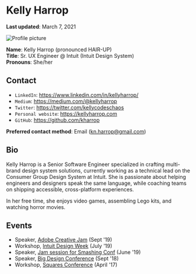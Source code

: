 # Kelly Harrop

**Last updated**: March 7, 2021

![Profile picture](https://bit.ly/2YD0h0K)

**Name**: Kelly Harrop (pronounced HAIR-UP)  
**Title**: Sr. UX Engineer @ Intuit (Intuit Design System)    
**Pronouns**: She/her



## Contact

- `LinkedIn`: https://www.linkedin.com/in/kellyharrop/
- `Medium`: https://medium.com/@kellyharrop
- `Twitter`: https://twitter.com/kellycodeschaos
- `Personal website`: https://kellyharrop.com
- `GitHub`: https://github.com/kharrop

**Preferred contact method**: Email (kn.harrop@gmail.com)

## Bio

Kelly Harrop is a Senior Software Engineer specialized in crafting multi-brand design system solutions, currently working as a technical lead on the Consumer Group Design System at Intuit. She is passionate about helping engineers and designers speak the same language, while coaching teams on shipping accessible, cross-platform experiences.

In her free time, she enjoys video games, assembling Lego kits, and watching horror movies.

## Events 

- Speaker, [Adobe Creative Jam](https://www.behance.net/gallery/86354327/Dallas-Creative-Jam-2019) (Sept '19) 
- Workshop, [Intuit Design Week](https://design-week-2019.netlify.app) (July '19)
- Speaker, [Jam session for Smashing Conf](https://smashingconf.com/toronto-2019/jam-session) (June '19)
- Speaker, [Big Design Conference](https://www.slideshare.net/KellyHarrop/engineering-authenticity-crafting-design-systems-with-code) (Sept '18)
- Workshop, [Squares Conference](https://squaresconference.com) (April '17)
